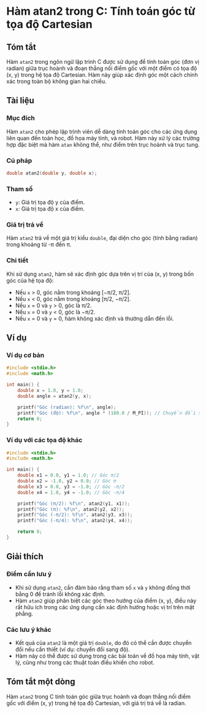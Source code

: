 <!--
Meta Description: # Hàm atan2 trong C: Tính toán góc từ tọa độ Cartesian ## Tóm tắt Hàm `atan2` trong ngôn ngữ lập trình C được sử dụng để tính toán góc (đơn vị radian)...
Meta Keywords: góc, atan2, trong, hàm, double
-->

# Hàm atan2 trong C: Tính toán góc từ tọa độ Cartesian

## Tóm tắt
Hàm `atan2` trong ngôn ngữ lập trình C được sử dụng để tính toán góc (đơn vị radian) giữa trục hoành và đoạn thẳng nối điểm gốc với một điểm có tọa độ (x, y) trong hệ tọa độ Cartesian. Hàm này giúp xác định góc một cách chính xác trong toàn bộ không gian hai chiều.

## Tài liệu
### Mục đích
Hàm `atan2` cho phép lập trình viên dễ dàng tính toán góc cho các ứng dụng liên quan đến toán học, đồ họa máy tính, và robot. Hàm này xử lý các trường hợp đặc biệt mà hàm `atan` không thể, như điểm trên trục hoành và trục tung.

### Cú pháp
```c
double atan2(double y, double x);
```

### Tham số
- `y`: Giá trị tọa độ y của điểm.
- `x`: Giá trị tọa độ x của điểm.

### Giá trị trả về
Hàm `atan2` trả về một giá trị kiểu `double`, đại diện cho góc (tính bằng radian) trong khoảng từ -π đến π.

### Chi tiết
Khi sử dụng `atan2`, hàm sẽ xác định góc dựa trên vị trí của (x, y) trong bốn góc của hệ tọa độ:
- Nếu `x` > 0, góc nằm trong khoảng [−π/2, π/2].
- Nếu `x` < 0, góc nằm trong khoảng [π/2, −π/2].
- Nếu `x` = 0 và `y` > 0, góc là π/2.
- Nếu `x` = 0 và `y` < 0, góc là −π/2.
- Nếu `x` = 0 và `y` = 0, hàm không xác định và thường dẫn đến lỗi.

## Ví dụ
### Ví dụ cơ bản
```c
#include <stdio.h>
#include <math.h>

int main() {
    double x = 1.0, y = 1.0;
    double angle = atan2(y, x);

    printf("Góc (radian): %f\n", angle);
    printf("Góc (độ): %f\n", angle * (180.0 / M_PI)); // Chuyển đổi sang độ
    return 0;
}
```

### Ví dụ với các tọa độ khác
```c
#include <stdio.h>
#include <math.h>

int main() {
    double x1 = 0.0, y1 = 1.0; // Góc π/2
    double x2 = -1.0, y2 = 0.0; // Góc π
    double x3 = 0.0, y3 = -1.0; // Góc -π/2
    double x4 = 1.0, y4 = -1.0; // Góc -π/4

    printf("Góc (π/2): %f\n", atan2(y1, x1));
    printf("Góc (π): %f\n", atan2(y2, x2));
    printf("Góc (-π/2): %f\n", atan2(y3, x3));
    printf("Góc (-π/4): %f\n", atan2(y4, x4));

    return 0;
}
```

## Giải thích
### Điểm cần lưu ý
- Khi sử dụng `atan2`, cần đảm bảo rằng tham số `x` và `y` không đồng thời bằng 0 để tránh lỗi không xác định.
- Hàm `atan2` giúp phân biệt các góc theo hướng của điểm (x, y), điều này rất hữu ích trong các ứng dụng cần xác định hướng hoặc vị trí trên mặt phẳng.

### Các lưu ý khác
- Kết quả của `atan2` là một giá trị `double`, do đó có thể cần được chuyển đổi nếu cần thiết (ví dụ: chuyển đổi sang độ).
- Hàm này có thể được sử dụng trong các bài toán về đồ họa máy tính, vật lý, cũng như trong các thuật toán điều khiển cho robot.

## Tóm tắt một dòng
Hàm `atan2` trong C tính toán góc giữa trục hoành và đoạn thẳng nối điểm gốc với điểm (x, y) trong hệ tọa độ Cartesian, với giá trị trả về là radian.